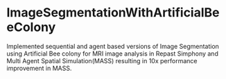 # ImageSegmentationWithArtificialBeeColony
Implemented sequential and agent based versions of Image Segmentation using Artificial Bee colony for MRI image analysis in Repast Simphony and Multi Agent Spatial Simulation(MASS) resulting in 10x performance improvement in MASS.

